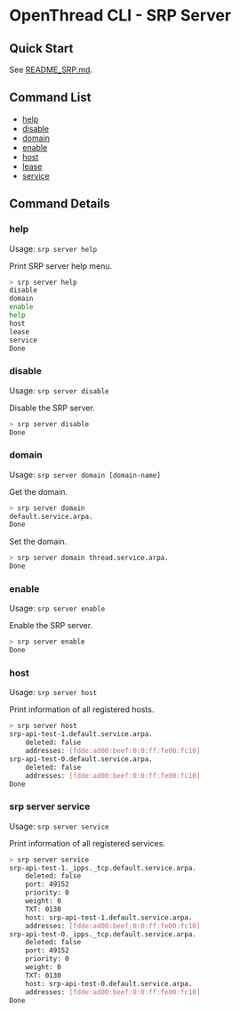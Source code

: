 # OpenThread CLI - SRP Server

## Quick Start

See [README_SRP.md](README_SRP.md).

## Command List

- [help](#help)
- [disable](#disable)
- [domain](#domain)
- [enable](#enable)
- [host](#host)
- [lease](#lease)
- [service](#service)

## Command Details

### help

Usage: `srp server help`

Print SRP server help menu.

```bash
> srp server help
disable
domain
enable
help
host
lease
service
Done
```

### disable

Usage: `srp server disable`

Disable the SRP server.

```bash
> srp server disable
Done
```

### domain

Usage: `srp server domain [domain-name]`

Get the domain.

```bash
> srp server domain
default.service.arpa.
Done
```

Set the domain.

```bash
> srp server domain thread.service.arpa.
Done
```

### enable

Usage: `srp server enable`

Enable the SRP server.

```bash
> srp server enable
Done
```

### host

Usage: `srp server host`

Print information of all registered hosts.

```bash
> srp server host
srp-api-test-1.default.service.arpa.
    deleted: false
    addresses: [fdde:ad00:beef:0:0:ff:fe00:fc10]
srp-api-test-0.default.service.arpa.
    deleted: false
    addresses: [fdde:ad00:beef:0:0:ff:fe00:fc10]
Done
```

### srp server service

Usage: `srp server service`

Print information of all registered services.

```bash
> srp server service
srp-api-test-1._ipps._tcp.default.service.arpa.
    deleted: false
    port: 49152
    priority: 0
    weight: 0
    TXT: 0130
    host: srp-api-test-1.default.service.arpa.
    addresses: [fdde:ad00:beef:0:0:ff:fe00:fc10]
srp-api-test-0._ipps._tcp.default.service.arpa.
    deleted: false
    port: 49152
    priority: 0
    weight: 0
    TXT: 0130
    host: srp-api-test-0.default.service.arpa.
    addresses: [fdde:ad00:beef:0:0:ff:fe00:fc10]
Done
```
